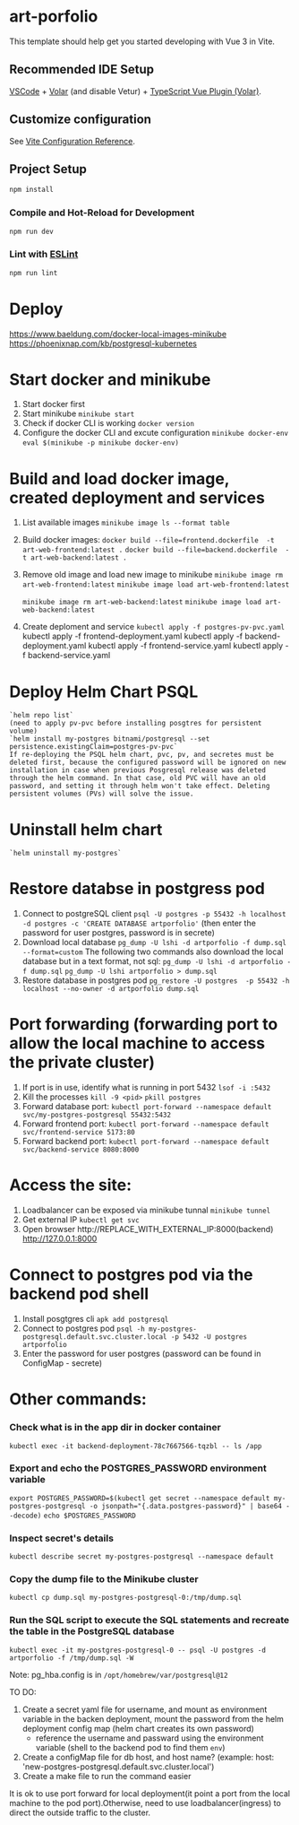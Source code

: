 # art-porfolio

This template should help get you started developing with Vue 3 in Vite.

## Recommended IDE Setup

[VSCode](https://code.visualstudio.com/) + [Volar](https://marketplace.visualstudio.com/items?itemName=Vue.volar) (and disable Vetur) + [TypeScript Vue Plugin (Volar)](https://marketplace.visualstudio.com/items?itemName=Vue.vscode-typescript-vue-plugin).

## Customize configuration

See [Vite Configuration Reference](https://vitejs.dev/config/).

## Project Setup

```sh
npm install
```

### Compile and Hot-Reload for Development

```sh
npm run dev
```
### Lint with [ESLint](https://eslint.org/)

```sh
npm run lint
```
# Deploy
https://www.baeldung.com/docker-local-images-minikube
https://phoenixnap.com/kb/postgresql-kubernetes
# Start docker and minikube
1. Start docker first
2. Start minikube
    `minikube start`
3. Check if docker CLI is working
    `docker version`
4. Configure the docker CLI and excute configuration
    `minikube docker-env`
    `eval $(minikube -p minikube docker-env)`
# Build and load docker image, created deployment and services
1. List available images
    `minikube image ls --format table`
2. Build docker images:
    `docker build --file=frontend.dockerfile  -t art-web-frontend:latest .`
    `docker build --file=backend.dockerfile  -t art-web-backend:latest .`
3. Remove old image and load new image to minikube
    `minikube image rm art-web-frontend:latest`
    `minikube image load art-web-frontend:latest`

    `minikube image rm art-web-backend:latest`
    `minikube image load art-web-backend:latest`
4. Create deploment and service
    `kubectl apply -f postgres-pv-pvc.yaml`
    kubectl apply -f frontend-deployment.yaml
    kubectl apply -f backend-deployment.yaml
    kubectl apply -f frontend-service.yaml
    kubectl apply -f backend-service.yaml
# Deploy Helm Chart PSQL
    `helm repo list`
    (need to apply pv-pvc before installing posgtres for persistent volume)
    `helm install my-postgres bitnami/postgresql --set persistence.existingClaim=postgres-pv-pvc`
    If re-deploying the PSQL helm chart, pvc, pv, and secretes must be deleted first, because the configured password will be ignored on new installation in case when previous Posgresql release was deleted through the helm command. In that case, old PVC will have an old password, and setting it through helm won't take effect. Deleting persistent volumes (PVs) will solve the issue.
# Uninstall helm chart
    `helm uninstall my-postgres`
# Restore databse in postgress pod
1. Connect to postgreSQL client
    `psql -U postgres -p 55432 -h localhost -d postgres -c 'CREATE DATABASE artporfolio'`
    (then enter the password for user postgres, password is in secrete)
2. Download local database
    `pg_dump -U lshi -d artporfolio -f dump.sql --format=custom`
   The following two commands also download the local database but in a text format, not sql:
    `pg_dump -U lshi -d artporfolio -f dump.sql`
    `pg_dump -U lshi artporfolio > dump.sql`
3. Restore database in postgres pod
    `pg_restore -U postgres  -p 55432 -h localhost --no-owner -d artporfolio dump.sql`
# Port forwarding (forwarding port to allow the local machine to access the private cluster)
1. If port is in use, identify what is running in port 5432
    `lsof -i :5432`
2. Kill the processes
    `kill -9 <pid>`
    `pkill postgres`
3. Forward database port:
    `kubectl port-forward --namespace default svc/my-postgres-postgresql 55432:5432`
4. Forward frontend port:
    `kubectl port-forward --namespace default svc/frontend-service 5173:80`
5. Forward backend port:
    `kubectl port-forward --namespace default svc/backend-service 8080:8000`
# Access the site:
1. Loadbalancer can be exposed via minikube tunnal
    `minikube tunnel`
2. Get external IP
    `kubectl get svc`
3. Open browser
    http://REPLACE_WITH_EXTERNAL_IP:8000(backend)
    http://127.0.0.1:8000

# Connect to postgres pod via the backend pod shell
1. Install posgtgres cli
    `apk add postgresql`
2. Connect to postgres pod
    `psql -h my-postgres-postgresql.default.svc.cluster.local -p 5432 -U postgres artporfolio`
3. Enter the password for user postgres (password can be found in ConfigMap - secrete)

# Other commands:
### Check what is in the app dir in docker container
`kubectl exec -it backend-deployment-78c7667566-tqzbl -- ls /app`
### Export and echo the POSTGRES_PASSWORD environment variable
`export POSTGRES_PASSWORD=$(kubectl get secret --namespace default my-postgres-postgresql -o jsonpath="{.data.postgres-password}" | base64 --decode)`
`echo $POSTGRES_PASSWORD`
### Inspect secret's details
`kubectl describe secret my-postgres-postgresql --namespace default`
### Copy the dump file to the Minikube cluster
`kubectl cp dump.sql my-postgres-postgresql-0:/tmp/dump.sql`
### Run the SQL script to execute the SQL statements and recreate the table in the PostgreSQL database
`kubectl exec -it my-postgres-postgresql-0 -- psql -U postgres -d artporfolio -f /tmp/dump.sql -W`

Note: pg_hba.config is in `/opt/homebrew/var/postgresql@12`

TO DO:
1. Create a secret yaml file for username, and mount as environment variable in the backen deployment, mount the password from the helm deployment config map (helm chart creates its own password)
    - reference the username and passward using the environment variable (shell to the backend pod to find them `env`)
2. Create a configMap file for db host, and host name? (example: host: 'new-postgres-postgresql.default.svc.cluster.local')
3. Create a make file to run the command easier

It is ok to use port forward for local deployment(it point a port from the local machine to the pod port).Otherwise, need to use loadbalancer(ingress) to direct the outside traffic to the cluster.


